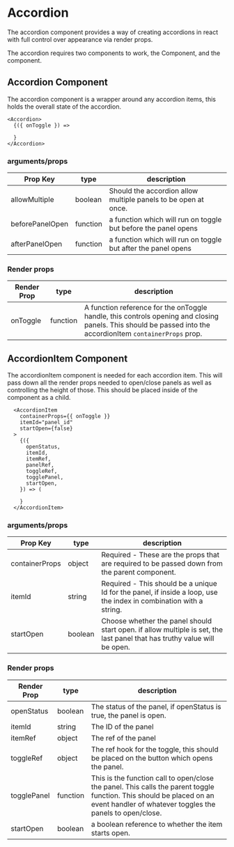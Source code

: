 # Accordion

The accordion component provides a way of creating accordions in react with full control over appearance via render props.

The accordion requires two components to work, the <Accordion></Accordion> Component, and the <AccordionItem></AccordionItem> component.


## Accordion Component
The accordion component is a wrapper around any accordion items, this holds the overall state of the accordion.

```
<Accordion>
  {({ onToggle }) =>

  }
</Accordion>
```

### arguments/props

| Prop Key | type | description |
| ----------- | ----------- | ----------- | 
| allowMultiple | boolean | Should the accordion allow multiple panels to be open at once. |
| beforePanelOpen | function | a function which will run on toggle but before the panel opens |
| afterPanelOpen | function | a function which will run on toggle but after the panel opens |


### Render props

| Render Prop | type | description |
| ----------- | ----------- | ----------- | 
| onToggle | function | A function reference for the onToggle handle, this controls opening and closing panels. This should be passed into the accordionItem `containerProps` prop. |

## AccordionItem Component
The accordionItem component is needed for each accordion item. This will pass down all the render props needed to open/close panels as well as controlling the height of those. This should be placed inside of the <Accordion> component as a child.

```
  <AccordionItem
    containerProps={{ onToggle }}
    itemId="panel_id"
    startOpen={false}
  >
    {({
      openStatus,
      itemId,
      itemRef,
      panelRef,
      toggleRef,
      togglePanel,
      startOpen,
    }) => (

    }
  </AccordionItem>
```


### arguments/props

| Prop Key | type | description |
| ----------- | ----------- | ----------- | 
| containerProps | object | Required - These are the props that are required to be passed down from the parent <Accordion> component. |
| itemId | string | Required - This should be a unique Id for the panel, if inside a loop, use the index in combination with a string. |
| startOpen | boolean | Choose whether the panel should start open. if allow multiple is set, the last panel that has truthy value will be open. |


### Render props

| Render Prop | type | description |
| ----------- | ----------- | ----------- | 
| openStatus | boolean | The status of the panel, if openStatus is true, the panel is open. |
| itemId | string | The ID of the panel |
| itemRef | object | The ref of the panel |
| toggleRef | object | The ref hook for the toggle, this should be placed on the button which opens the panel. |
| togglePanel | function | This is the function call to open/close the panel. This calls the parent <Accordion> toggle function. This should be placed on an event handler of whatever toggles the panels to open/close. |
| startOpen | boolean | a boolean reference to whether the item starts open. |